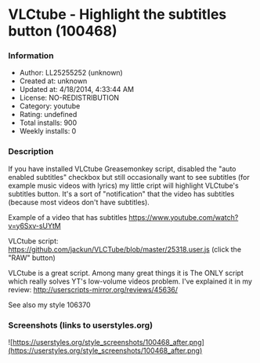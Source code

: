 # VLCtube - Highlight the subtitles button (100468)

### Information
- Author: LL25255252 (unknown)
- Created at: unknown
- Updated at: 4/18/2014, 4:33:44 AM
- License: NO-REDISTRIBUTION
- Category: youtube
- Rating: undefined
- Total installs: 900
- Weekly installs: 0


### Description
If you have installed VLCtube Greasemonkey script, disabled the "auto enabled subtitles" checkbox but still occasionally  want to see subtitles (for example music videos with lyrics) my little cript will highlight VLCtube's subtitles button. It's a sort of "notification" that the video has subtitles (because most videos don't have subtitles).

Example of a video that has subtitles
https://www.youtube.com/watch?v=y6Sxv-sUYtM

VLCtube script:
https://github.com/jackun/VLCTube/blob/master/25318.user.js
(click the "RAW" button)


VLCtube is a great script. Among many great things it is The ONLY script which really solves YT's low-volume videos problem.
I've explained it in my review:
http://userscripts-mirror.org/reviews/45636/

See also my style 106370


### Screenshots (links to userstyles.org)
![https://userstyles.org/style_screenshots/100468_after.png](https://userstyles.org/style_screenshots/100468_after.png)


